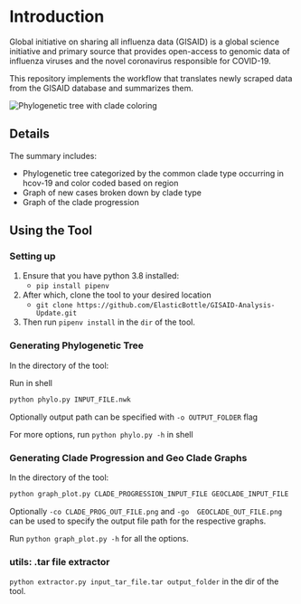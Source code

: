 # Introduction

Global initiative on sharing all influenza data (GISAID) is a global science initiative and primary source that provides open-access to genomic data of influenza viruses and the novel coronavirus responsible for COVID-19.

This repository implements the workflow that translates newly scraped data from the GISAID database and summarizes them.

![Phylogenetic tree with clade coloring](images/phylo.png)

## Details

The summary includes:

- Phylogenetic tree categorized by the common clade type occurring in hcov-19 and color coded based on region
- Graph of new cases broken down by clade type
- Graph of the clade progression

## Using the Tool

### Setting up

1. Ensure that you have python 3.8 installed:
    - `pip install pipenv`
2. After which, clone the tool to your desired location
   - `git clone https://github.com/ElasticBottle/GISAID-Analysis-Update.git`
3. Then run  `pipenv install` in the `dir` of the tool.

### Generating Phylogenetic Tree

In the directory of the tool:

Run in shell 

```python 
python phylo.py INPUT_FILE.nwk
```

Optionally output path can be specified with `-o OUTPUT_FOLDER` flag

For more options, run `python phylo.py -h` in shell

### Generating Clade Progression and Geo Clade Graphs

In the directory of the tool:

```python
python graph_plot.py CLADE_PROGRESSION_INPUT_FILE GEOCLADE_INPUT_FILE
```

Optionally `-co CLADE_PROG_OUT_FILE.png` and `-go  GEOCLADE_OUT_FILE.png` can be used to specify the output file path for the respective graphs.

Run `python graph_plot.py -h` for all the options.

### utils: .tar file extractor

`python extractor.py input_tar_file.tar output_folder` in the dir of the tool.
